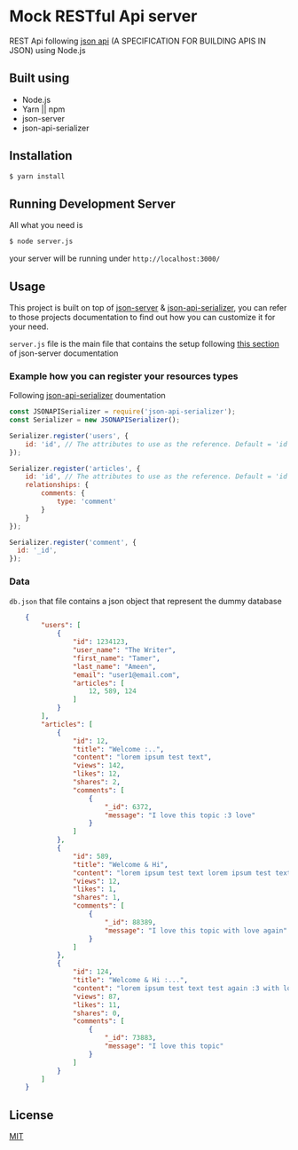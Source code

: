 # Mock RESTful Api server
REST Api following [json api](http://jsonapi.org/) (A SPECIFICATION FOR BUILDING APIS IN JSON) using Node.js

## Built using
- Node.js
- Yarn || npm
- json-server
- json-api-serializer

## Installation
```bash
$ yarn install
```

## Running Development Server
All what you need is
```bash
$ node server.js
```
your server will be running under `http://localhost:3000/`


## Usage
This project is built on top of [json-server](https://github.com/typicode/json-server) & [json-api-serializer](https://github.com/danivek/json-api-serializer), you can refer to those projects documentation to find out how you can customize it for your need.

`server.js` file is the main file that contains the setup following [this section](https://github.com/typicode/json-server#module) of json-server documentation

### Example how you can register your resources types
Following [json-api-serializer](https://github.com/danivek/json-api-serializer) doumentation

```javascript
const JSONAPISerializer = require('json-api-serializer');
const Serializer = new JSONAPISerializer();

Serializer.register('users', {
    id: 'id', // The attributes to use as the reference. Default = 'id'.
});

Serializer.register('articles', {
    id: 'id', // The attributes to use as the reference. Default = 'id'.
    relationships: {
        comments: {
            type: 'comment'
        }
    }
});

Serializer.register('comment', {
  id: '_id',
});
```

### Data
`db.json` that file contains a json object that represent the dummy database

```json
    {
        "users": [
            {
                "id": 1234123,
                "user_name": "The Writer",
                "first_name": "Tamer",
                "last_name": "Ameen",
                "email": "user1@email.com",
                "articles": [
                    12, 589, 124
                ]
            }
        ],
        "articles": [
            {
                "id": 12,
                "title": "Welcome :..",
                "content": "lorem ipsum test text",
                "views": 142,
                "likes": 12,
                "shares": 2,
                "comments": [
                    {
                        "_id": 6372,
                        "message": "I love this topic :3 love"
                    }
                ]
            },
            {
                "id": 589,
                "title": "Welcome & Hi",
                "content": "lorem ipsum test text lorem ipsum test text",
                "views": 12,
                "likes": 1,
                "shares": 1,
                "comments": [
                    {
                        "_id": 88389,
                        "message": "I love this topic with love again"
                    }
                ]
            },
            {
                "id": 124,
                "title": "Welcome & Hi :...",
                "content": "lorem ipsum test text test again :3 with love again too",
                "views": 87,
                "likes": 11,
                "shares": 0,
                "comments": [
                    {
                        "_id": 73883,
                        "message": "I love this topic"
                    }
                ]
            }
        ]
    }
```

## License

[MIT](https://github.com/hameedgamal/jsonapi-mock-api/blob/master/LICENSE)

